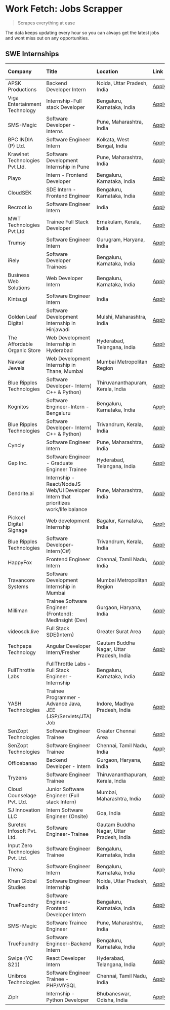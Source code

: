 # Work Fetch: Jobs Scrapper
> Scrapes everything at ease

The data keeps updating every hour so you can always get the latest jobs and wont miss out on any opportunities.

## SWE Internships
<!--START_SECTION:workfetch-->
| Company                           | Title                                                                                | Location                                  | Link                                                                                                                                                                                                                                                                                              | Date Posted   |
|:----------------------------------|:-------------------------------------------------------------------------------------|:------------------------------------------|:--------------------------------------------------------------------------------------------------------------------------------------------------------------------------------------------------------------------------------------------------------------------------------------------------|:--------------|
| APSK Productions                  | Backend Developer Intern                                                             | Noida, Uttar Pradesh, India               | [Apply](https://in.linkedin.com/jobs/view/backend-developer-intern-at-apsk-productions-3866977403?refId=bDm%2BD1OdQAtyT7cHlh44Vg%3D%3D&trackingId=1TmHqq5NwFlgavyhbVLFiQ%3D%3D&position=15&pageNum=2&trk=public_jobs_jserp-result_search-card)                                                    | 2024-03-25    |
| Viga Entertainment Technology     | Internship-Full stack Developer                                                      | Bengaluru, Karnataka, India               | [Apply](https://in.linkedin.com/jobs/view/internship-full-stack-developer-at-viga-entertainment-technology-3870669789?refId=bDm%2BD1OdQAtyT7cHlh44Vg%3D%3D&trackingId=yvBpAxD1HbpkD0LdIvHuRQ%3D%3D&position=17&pageNum=2&trk=public_jobs_jserp-result_search-card)                                | 2024-03-25    |
| SMS-Magic                         | Software Developer -Interns                                                          | Pune, Maharashtra, India                  | [Apply](https://in.linkedin.com/jobs/view/software-developer-interns-at-sms-magic-3868627682?refId=lYQoy2mwxDIPxMgqPNL2Ow%3D%3D&trackingId=YgZjxqkCVsKxIDKZJlYkhg%3D%3D&position=24&pageNum=1&trk=public_jobs_jserp-result_search-card)                                                           | 2024-03-24    |
| BPC INDIA (P) Ltd.                | Software Engineer Intern                                                             | Kolkata, West Bengal, India               | [Apply](https://in.linkedin.com/jobs/view/software-engineer-intern-at-bpc-india-p-ltd-3868269105?refId=bDm%2BD1OdQAtyT7cHlh44Vg%3D%3D&trackingId=1a6tstj7LyBbFtOwx%2FoQgg%3D%3D&position=18&pageNum=2&trk=public_jobs_jserp-result_search-card)                                                   | 2024-03-24    |
| Krawlnet Technologies Pvt Ltd.    | Software Development Internship in Pune                                              | Pune, Maharashtra, India                  | [Apply](https://in.linkedin.com/jobs/view/software-development-internship-in-pune-at-krawlnet-technologies-pvt-ltd-3868318801?refId=XfmAGhdkHFt3rMeuz9ElbA%3D%3D&trackingId=B5jDwczbzp2nKhJNnF3sTg%3D%3D&position=5&pageNum=0&trk=public_jobs_jserp-result_search-card)                           | 2024-03-22    |
| Playo                             | Intern - Frontend Developer                                                          | Bengaluru, Karnataka, India               | [Apply](https://in.linkedin.com/jobs/view/intern-frontend-developer-at-playo-3864131172?refId=XfmAGhdkHFt3rMeuz9ElbA%3D%3D&trackingId=cMLpvZNFP9AWEYmsKmK%2Fig%3D%3D&position=12&pageNum=0&trk=public_jobs_jserp-result_search-card)                                                              | 2024-03-22    |
| CloudSEK                          | SDE Intern - Frontend Engineer                                                       | Bengaluru, Karnataka, India               | [Apply](https://in.linkedin.com/jobs/view/sde-intern-frontend-engineer-at-cloudsek-3866616176?refId=XfmAGhdkHFt3rMeuz9ElbA%3D%3D&trackingId=13kIhMePwQit65VmLjIgpg%3D%3D&position=16&pageNum=0&trk=public_jobs_jserp-result_search-card)                                                          | 2024-03-22    |
| Recroot.io                        | Software Engineer Intern                                                             | India                                     | [Apply](https://in.linkedin.com/jobs/view/software-engineer-intern-at-recroot-io-3865016461?refId=lYQoy2mwxDIPxMgqPNL2Ow%3D%3D&trackingId=ZNfK0H%2F0WQJQy4wL%2B33%2FqQ%3D%3D&position=7&pageNum=1&trk=public_jobs_jserp-result_search-card)                                                       | 2024-03-22    |
| MWT Technologies Pvt Ltd          | Trainee Full Stack Developer                                                         | Ernakulam, Kerala, India                  | [Apply](https://in.linkedin.com/jobs/view/trainee-full-stack-developer-at-mwt-technologies-pvt-ltd-3863344037?refId=XfmAGhdkHFt3rMeuz9ElbA%3D%3D&trackingId=e1OCQcZPdIyCbxR%2Bz8wkxg%3D%3D&position=14&pageNum=0&trk=public_jobs_jserp-result_search-card)                                        | 2024-03-20    |
| Trumsy                            | Software Engineer Intern                                                             | Gurugram, Haryana, India                  | [Apply](https://in.linkedin.com/jobs/view/software-engineer-intern-at-trumsy-3864795201?refId=bDm%2BD1OdQAtyT7cHlh44Vg%3D%3D&trackingId=Gb3LCMTlAcmDJgQrE1088w%3D%3D&position=2&pageNum=2&trk=public_jobs_jserp-result_search-card)                                                               | 2024-03-20    |
| iRely                             | Software Developer Trainees                                                          | Bengaluru, Karnataka, India               | [Apply](https://in.linkedin.com/jobs/view/software-developer-trainees-at-irely-3860566039?refId=XfmAGhdkHFt3rMeuz9ElbA%3D%3D&trackingId=ZMhzfoU698ZGn66FmFfHxg%3D%3D&position=4&pageNum=0&trk=public_jobs_jserp-result_search-card)                                                               | 2024-03-18    |
| Business Web Solutions            | Web Developer Intern                                                                 | Bengaluru, Karnataka, India               | [Apply](https://in.linkedin.com/jobs/view/web-developer-intern-at-business-web-solutions-3860721170?refId=lYQoy2mwxDIPxMgqPNL2Ow%3D%3D&trackingId=s6mKvclc9Z15LCE2A1UVxw%3D%3D&position=9&pageNum=1&trk=public_jobs_jserp-result_search-card)                                                     | 2024-03-17    |
| Kintsugi                          | Software Engineer Intern                                                             | India                                     | [Apply](https://in.linkedin.com/jobs/view/software-engineer-intern-at-kintsugi-3857074071?refId=lYQoy2mwxDIPxMgqPNL2Ow%3D%3D&trackingId=c1U1lnB9mvjaB56n%2F7yRKg%3D%3D&position=19&pageNum=1&trk=public_jobs_jserp-result_search-card)                                                            | 2024-03-16    |
| Golden Leaf Digital               | Software Development Internship in Hinjawadi                                         | Mulshi, Maharashtra, India                | [Apply](https://in.linkedin.com/jobs/view/software-development-internship-in-hinjawadi-at-golden-leaf-digital-3858085305?refId=XfmAGhdkHFt3rMeuz9ElbA%3D%3D&trackingId=7dkLWrqXI4sOsPWhxCuM9g%3D%3D&position=13&pageNum=0&trk=public_jobs_jserp-result_search-card)                               | 2024-03-15    |
| The Affordable Organic Store      | Web Development Internship in Hyderabad                                              | Hyderabad, Telangana, India               | [Apply](https://in.linkedin.com/jobs/view/web-development-internship-in-hyderabad-at-the-affordable-organic-store-3858081880?refId=bDm%2BD1OdQAtyT7cHlh44Vg%3D%3D&trackingId=kL5tYDdjaEwnWgJ7IfIgDw%3D%3D&position=13&pageNum=2&trk=public_jobs_jserp-result_search-card)                         | 2024-03-15    |
| Navkar Jewels                     | Web Development Internship in Thane, Mumbai                                          | Mumbai Metropolitan Region                | [Apply](https://in.linkedin.com/jobs/view/web-development-internship-in-thane-mumbai-at-navkar-jewels-3858080315?refId=bDm%2BD1OdQAtyT7cHlh44Vg%3D%3D&trackingId=3ENNfKR8nr0%2FspndFnf29Q%3D%3D&position=20&pageNum=2&trk=public_jobs_jserp-result_search-card)                                   | 2024-03-15    |
| Blue Ripples Technologies         | Software Developer- Intern( C++ & Python)                                            | Thiruvananthapuram, Kerala, India         | [Apply](https://in.linkedin.com/jobs/view/software-developer-intern-c%2B%2B-python-at-blue-ripples-technologies-3855594494?refId=XfmAGhdkHFt3rMeuz9ElbA%3D%3D&trackingId=zgRhi10mDoiZFV9byjb7%2Bw%3D%3D&position=23&pageNum=0&trk=public_jobs_jserp-result_search-card)                           | 2024-03-14    |
| Kognitos                          | Software Engineer-Intern -Bengaluru                                                  | Bengaluru, Karnataka, India               | [Apply](https://in.linkedin.com/jobs/view/software-engineer-intern-bengaluru-at-kognitos-3855361239?refId=XfmAGhdkHFt3rMeuz9ElbA%3D%3D&trackingId=b%2FHB5YJQiU5WZqQB9y34OQ%3D%3D&position=8&pageNum=0&trk=public_jobs_jserp-result_search-card)                                                   | 2024-03-13    |
| Blue Ripples Technologies         | Software Developer- Intern( C++  & Python)                                           | Trivandrum, Kerala, India                 | [Apply](https://in.linkedin.com/jobs/view/software-developer-intern-c%2B%2B-python-at-blue-ripples-technologies-3856150730?refId=lYQoy2mwxDIPxMgqPNL2Ow%3D%3D&trackingId=W9oP7ETGvmIeL0Ythbgd2A%3D%3D&position=1&pageNum=1&trk=public_jobs_jserp-result_search-card)                              | 2024-03-13    |
| Cyncly                            | Software Engineer Intern                                                             | Pune, Maharashtra, India                  | [Apply](https://in.linkedin.com/jobs/view/software-engineer-intern-at-cyncly-3853990178?refId=lYQoy2mwxDIPxMgqPNL2Ow%3D%3D&trackingId=psS7byqfjSfqtK7BGKORZg%3D%3D&position=4&pageNum=1&trk=public_jobs_jserp-result_search-card)                                                                 | 2024-03-13    |
| Gap Inc.                          | Software Engineer - Graduate Engineer Trainee                                        | Hyderabad, Telangana, India               | [Apply](https://in.linkedin.com/jobs/view/software-engineer-graduate-engineer-trainee-at-gap-inc-3853818960?refId=XfmAGhdkHFt3rMeuz9ElbA%3D%3D&trackingId=Qe91ZkWDPaGHOFatGQRa5Q%3D%3D&position=7&pageNum=0&trk=public_jobs_jserp-result_search-card)                                             | 2024-03-12    |
| Dendrite.ai                       | Internship - React/NodeJS Web/UI Developer Intern that prioritizes work/life balance | Pune, Maharashtra, India                  | [Apply](https://in.linkedin.com/jobs/view/internship-react-nodejs-web-ui-developer-intern-that-prioritizes-work-life-balance-at-dendrite-ai-3853583200?refId=lYQoy2mwxDIPxMgqPNL2Ow%3D%3D&trackingId=UOwAdo16jGVASc3t7Wsg8Q%3D%3D&position=14&pageNum=1&trk=public_jobs_jserp-result_search-card) | 2024-03-12    |
| Pickcel Digital Signage           | Web development Internship                                                           | Bagalur, Karnataka, India                 | [Apply](https://in.linkedin.com/jobs/view/web-development-internship-at-pickcel-digital-signage-3849506118?refId=bDm%2BD1OdQAtyT7cHlh44Vg%3D%3D&trackingId=Rc31%2FAgUaJFgENM4Bki%2FRA%3D%3D&position=9&pageNum=2&trk=public_jobs_jserp-result_search-card)                                        | 2024-03-08    |
| Blue Ripples Technologies         | Software Developer- Intern(C#)                                                       | Trivandrum, Kerala, India                 | [Apply](https://in.linkedin.com/jobs/view/software-developer-intern-c%23-at-blue-ripples-technologies-3850694934?refId=bDm%2BD1OdQAtyT7cHlh44Vg%3D%3D&trackingId=iVYnqHf4ePuGoLTJaB3HHg%3D%3D&position=25&pageNum=2&trk=public_jobs_jserp-result_search-card)                                     | 2024-03-08    |
| HappyFox                          | Frontend Engineer Intern                                                             | Chennai, Tamil Nadu, India                | [Apply](https://in.linkedin.com/jobs/view/frontend-engineer-intern-at-happyfox-3848357951?refId=lYQoy2mwxDIPxMgqPNL2Ow%3D%3D&trackingId=Wp1gJZ%2FgFgqZMYC07fJtNQ%3D%3D&position=22&pageNum=1&trk=public_jobs_jserp-result_search-card)                                                            | 2024-03-07    |
| Travancore Systems                | Software Development Internship in Mumbai                                            | Mumbai Metropolitan Region                | [Apply](https://in.linkedin.com/jobs/view/software-development-internship-in-mumbai-at-travancore-systems-3847706952?refId=lYQoy2mwxDIPxMgqPNL2Ow%3D%3D&trackingId=dWM%2FzkgghLArBHF7rtwQ1Q%3D%3D&position=23&pageNum=1&trk=public_jobs_jserp-result_search-card)                                 | 2024-03-05    |
| Milliman                          | Trainee Software Engineer (Frontend): MedInsight (Dev)                               | Gurgaon, Haryana, India                   | [Apply](https://in.linkedin.com/jobs/view/trainee-software-engineer-frontend-medinsight-dev-at-milliman-3792874280?refId=XfmAGhdkHFt3rMeuz9ElbA%3D%3D&trackingId=reNDcr12sH5L6N4xEy6V6A%3D%3D&position=10&pageNum=0&trk=public_jobs_jserp-result_search-card)                                     | 2024-03-01    |
| videosdk.live                     | Full Stack SDE(Intern)                                                               | Greater Surat Area                        | [Apply](https://in.linkedin.com/jobs/view/full-stack-sde-intern-at-videosdk-live-3842945056?refId=bDm%2BD1OdQAtyT7cHlh44Vg%3D%3D&trackingId=tkmJqFNTXliQhX%2B8sltSrQ%3D%3D&position=24&pageNum=2&trk=public_jobs_jserp-result_search-card)                                                        | 2024-02-29    |
| Techpapa Technology               | Angular Developer Intern/Fresher                                                     | Gautam Buddha Nagar, Uttar Pradesh, India | [Apply](https://in.linkedin.com/jobs/view/angular-developer-intern-fresher-at-techpapa-technology-3834305862?refId=bDm%2BD1OdQAtyT7cHlh44Vg%3D%3D&trackingId=at8EhctFjcK9mEK2%2FX10ZQ%3D%3D&position=14&pageNum=2&trk=public_jobs_jserp-result_search-card)                                       | 2024-02-20    |
| FullThrottle Labs                 | FullThrottle Labs - Full Stack Engineer - Internship                                 | Bengaluru, Karnataka, India               | [Apply](https://in.linkedin.com/jobs/view/fullthrottle-labs-full-stack-engineer-internship-at-fullthrottle-labs-3829636016?refId=bDm%2BD1OdQAtyT7cHlh44Vg%3D%3D&trackingId=J4IrJNUef39JJa0cuNAbsw%3D%3D&position=12&pageNum=2&trk=public_jobs_jserp-result_search-card)                           | 2024-02-17    |
| YASH Technologies                 | Trainee Programmer - Advance Java, JEE (JSP/Servlets/JTA) Job                        | Indore, Madhya Pradesh, India             | [Apply](https://in.linkedin.com/jobs/view/trainee-programmer-advance-java-jee-jsp-servlets-jta-job-at-yash-technologies-3811759183?refId=lYQoy2mwxDIPxMgqPNL2Ow%3D%3D&trackingId=5yF%2FU6CKi6GUPYtpLE0uTg%3D%3D&position=2&pageNum=1&trk=public_jobs_jserp-result_search-card)                    | 2024-02-13    |
| SenZopt Technologies              | Software Engineer Trainee                                                            | Greater Chennai Area                      | [Apply](https://in.linkedin.com/jobs/view/software-engineer-trainee-at-senzopt-technologies-3827688781?refId=lYQoy2mwxDIPxMgqPNL2Ow%3D%3D&trackingId=wqGcUhhniwfTCN1w96IMwg%3D%3D&position=15&pageNum=1&trk=public_jobs_jserp-result_search-card)                                                 | 2024-02-12    |
| SenZopt Technologies              | Software Engineer Trainee                                                            | Chennai, Tamil Nadu, India                | [Apply](https://in.linkedin.com/jobs/view/software-engineer-trainee-at-senzopt-technologies-3827686880?refId=bDm%2BD1OdQAtyT7cHlh44Vg%3D%3D&trackingId=4pG8zvV0t4NBBCI2pqXmxw%3D%3D&position=6&pageNum=2&trk=public_jobs_jserp-result_search-card)                                                | 2024-02-12    |
| Officebanao                       | Backend Developer - Intern                                                           | Gurgaon, Haryana, India                   | [Apply](https://in.linkedin.com/jobs/view/backend-developer-intern-at-officebanao-3814263731?refId=lYQoy2mwxDIPxMgqPNL2Ow%3D%3D&trackingId=hhAqQBiD7pTQb5Ko2sVBtQ%3D%3D&position=10&pageNum=1&trk=public_jobs_jserp-result_search-card)                                                           | 2024-01-31    |
| Tryzens                           | Software Engineer Trainee                                                            | Thiruvananthapuram, Kerala, India         | [Apply](https://in.linkedin.com/jobs/view/software-engineer-trainee-at-tryzens-3809363491?refId=lYQoy2mwxDIPxMgqPNL2Ow%3D%3D&trackingId=Hy%2FL%2BmLbYRw66Inq9ig8zg%3D%3D&position=17&pageNum=1&trk=public_jobs_jserp-result_search-card)                                                          | 2024-01-18    |
| Cloud Counselage Pvt. Ltd.        | Junior Software Engineer (Full stack Intern)                                         | Mumbai, Maharashtra, India                | [Apply](https://in.linkedin.com/jobs/view/junior-software-engineer-full-stack-intern-at-cloud-counselage-pvt-ltd-3803132814?refId=lYQoy2mwxDIPxMgqPNL2Ow%3D%3D&trackingId=mmPpFkRxUWH6eTaCrrxSuQ%3D%3D&position=8&pageNum=1&trk=public_jobs_jserp-result_search-card)                             | 2024-01-11    |
| SJ Innovation LLC                 | Intern Software Engineer (Onsite)                                                    | Goa, India                                | [Apply](https://in.linkedin.com/jobs/view/intern-software-engineer-onsite-at-sj-innovation-llc-3799959011?refId=lYQoy2mwxDIPxMgqPNL2Ow%3D%3D&trackingId=AEZ9r4m3ozuOIG%2FQADXREw%3D%3D&position=25&pageNum=1&trk=public_jobs_jserp-result_search-card)                                            | 2024-01-11    |
| Suretek Infosoft Pvt. Ltd.        | Software Engineer-Trainee                                                            | Gautam Buddha Nagar, Uttar Pradesh, India | [Apply](https://in.linkedin.com/jobs/view/software-engineer-trainee-at-suretek-infosoft-pvt-ltd-3800934643?refId=lYQoy2mwxDIPxMgqPNL2Ow%3D%3D&trackingId=f3ZP69ZT%2F5jO5ngLQhTWnA%3D%3D&position=3&pageNum=1&trk=public_jobs_jserp-result_search-card)                                            | 2024-01-09    |
| Input Zero Technologies Pvt. Ltd. | Software Engineer Trainee                                                            | Bengaluru, Karnataka, India               | [Apply](https://in.linkedin.com/jobs/view/software-engineer-trainee-at-input-zero-technologies-pvt-ltd-3800927643?refId=lYQoy2mwxDIPxMgqPNL2Ow%3D%3D&trackingId=GAWiQNUtI87fTvNdhIKYXg%3D%3D&position=12&pageNum=1&trk=public_jobs_jserp-result_search-card)                                      | 2024-01-09    |
| Thena                             | Software Engineer Intern                                                             | Bengaluru, Karnataka, India               | [Apply](https://in.linkedin.com/jobs/view/software-engineer-intern-at-thena-3778731751?refId=XfmAGhdkHFt3rMeuz9ElbA%3D%3D&trackingId=I2JrVIyLqs2QLVIW%2FTy2rg%3D%3D&position=22&pageNum=0&trk=public_jobs_jserp-result_search-card)                                                               | 2023-12-05    |
| Khan Global Studies               | Software Engineer Internship                                                         | Noida, Uttar Pradesh, India               | [Apply](https://in.linkedin.com/jobs/view/software-engineer-internship-at-khan-global-studies-3766942197?refId=bDm%2BD1OdQAtyT7cHlh44Vg%3D%3D&trackingId=Cl1YagjnqfPRRJDmjgfzXw%3D%3D&position=8&pageNum=2&trk=public_jobs_jserp-result_search-card)                                              | 2023-11-27    |
| TrueFoundry                       | Software Engineer- Frontend Developer Intern                                         | Bengaluru, Karnataka, India               | [Apply](https://in.linkedin.com/jobs/view/software-engineer-frontend-developer-intern-at-truefoundry-3790095058?refId=XfmAGhdkHFt3rMeuz9ElbA%3D%3D&trackingId=xl882%2FebXtk8dMvJ3kkhfQ%3D%3D&position=21&pageNum=0&trk=public_jobs_jserp-result_search-card)                                      | 2023-11-24    |
| SMS-Magic                         | Software Trainee Engineer                                                            | Pune, Maharashtra, India                  | [Apply](https://in.linkedin.com/jobs/view/software-trainee-engineer-at-sms-magic-3761409781?refId=lYQoy2mwxDIPxMgqPNL2Ow%3D%3D&trackingId=vT3GykbrfuaGoh3nc0IiDQ%3D%3D&position=11&pageNum=1&trk=public_jobs_jserp-result_search-card)                                                            | 2023-11-16    |
| TrueFoundry                       | Software Engineer-Backend Intern                                                     | Bengaluru, Karnataka, India               | [Apply](https://in.linkedin.com/jobs/view/software-engineer-backend-intern-at-truefoundry-3779508170?refId=lYQoy2mwxDIPxMgqPNL2Ow%3D%3D&trackingId=Q7CnEx7wLkPlmAimIKvTXQ%3D%3D&position=13&pageNum=1&trk=public_jobs_jserp-result_search-card)                                                   | 2023-11-10    |
| Swipe (YC S21)                    | React Developer Intern                                                               | Hyderabad, Telangana, India               | [Apply](https://in.linkedin.com/jobs/view/react-developer-intern-at-swipe-yc-s21-3737600089?refId=XfmAGhdkHFt3rMeuz9ElbA%3D%3D&trackingId=5MXnTGNFDe85VvbEKO2E%2Fg%3D%3D&position=24&pageNum=0&trk=public_jobs_jserp-result_search-card)                                                          | 2023-10-13    |
| Unibros Technologies              | Software Engineer Trainee - PHP/MYSQL                                                | Chennai, Tamil Nadu, India                | [Apply](https://in.linkedin.com/jobs/view/software-engineer-trainee-php-mysql-at-unibros-technologies-3656599241?refId=lYQoy2mwxDIPxMgqPNL2Ow%3D%3D&trackingId=U020k7twifuUEu1U%2F5dOXA%3D%3D&position=18&pageNum=1&trk=public_jobs_jserp-result_search-card)                                     | 2023-06-12    |
| Ziplr                             | Internship - Python Developer                                                        | Bhubaneswar, Odisha, India                | [Apply](https://in.linkedin.com/jobs/view/internship-python-developer-at-ziplr-3645677592?refId=bDm%2BD1OdQAtyT7cHlh44Vg%3D%3D&trackingId=GllN9JD1gBf6Oc8wtUlSBA%3D%3D&position=23&pageNum=2&trk=public_jobs_jserp-result_search-card)                                                            | 2023-06-02    |
<!--END_SECTION:workfetch-->
